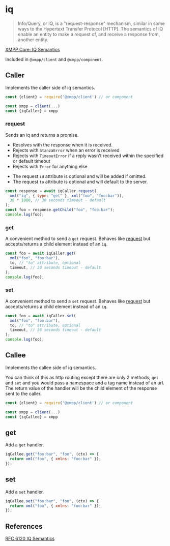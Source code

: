 # iq

> Info/Query, or IQ, is a "request-response" mechanism, similar in some ways to the Hypertext Transfer Protocol [HTTP]. The semantics of IQ enable an entity to make a request of, and receive a response from, another entity.

[XMPP Core: IQ Semantics](https://xmpp.org/rfcs/rfc6120.html#stanzas-semantics-iq)

Included in `@xmpp/client` and `@xmpp/component`.

## Caller

Implements the caller side of iq semantics.

```js
const {client} = require('@xmpp/client') // or component

const xmpp = client(...)
const {iqCaller} = xmpp
```

### request

Sends an iq and returns a promise.

- Resolves with the response when it is received.
- Rejects with `StanzaError` when an error is received
- Rejects with `TimeoutError` if a reply wasn't received within the specified or default timeout
- Rejects with `Error` for anything else

* The request `id` attribute is optional and will be added if omitted.
* The request `to` attribute is optional and will default to the server.

```js
const response = await iqCaller.request(
  xml("iq", { type: "get" }, xml("foo", "foo:bar")),
  30 * 1000, // 30 seconds timeout - default
);
const foo = response.getChild("foo", "foo:bar");
console.log(foo);
```

### get

A convenient method to send a `get` request. Behaves like [request](#request) but accepts/returns a child element instead of an `iq`.

```js
const foo = await iqCaller.get(
  xml("foo", "foo:bar"),
  to, // "to" attribute, optional
  timeout, // 30 seconds timeout - default
);
console.log(foo);
```

### set

A convenient method to send a `set` request. Behaves like [request](#request) but accepts/returns a child element instead of an `iq`.

```js
const foo = await iqCaller.set(
  xml("foo", "foo:bar"),
  to, // "to" attribute, optional
  timeout, // 30 seconds timeout - default
);
console.log(foo);
```

## Callee

Implements the callee side of iq semantics.

You can think of this as http routing except there are only 2 methods; `get` and `set` and you would pass a namespace and a tag name instead of an url. The return value of the handler will be the child element of the response sent to the caller.

```js
const {client} = require('@xmpp/client') // or component

const xmpp = client(...)
const {iqCallee} = xmpp
```

## get

Add a `get` handler.

```js
iqCallee.get("foo:bar", "foo", (ctx) => {
  return xml("foo", { xmlns: "foo:bar" });
});
```

## set

Add a `set` handler.

```js
iqCallee.set("foo:bar", "foo", (ctx) => {
  return xml("foo", { xmlns: "foo:bar" });
});
```

## References

[RFC 6120 IQ Semantics](https://xmpp.org/rfcs/rfc6120.html#stanzas-semantics-iq)
